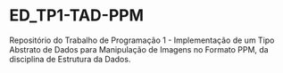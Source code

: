 # ED_TP1-TAD-PPM
Repositório do Trabalho de Programação 1 -  Implementação de um Tipo Abstrato de Dados para Manipulação de Imagens no Formato PPM, da disciplina de Estrutura da Dados.
